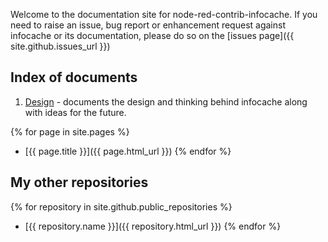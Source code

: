 Welcome to the documentation site for node-red-contrib-infocache.
If you need to raise an issue, bug report or enhancement request against infocache or its documentation, please do so on the [issues page]({{ site.github.issues_url }})

## Index of documents

1. [Design](./design.md) - documents the design and thinking behind infocache along with ideas for the future.

{% for page in site.pages %}
  * [{{ page.title }}]({{ page.html_url }})
{% endfor %}

## My other repositories

{% for repository in site.github.public_repositories %}
  * [{{ repository.name }}]({{ repository.html_url }})
{% endfor %}